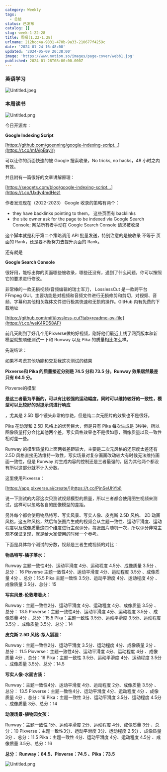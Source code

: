 ```yaml
---
category: Weekly
tags:
  - 总结
status: 已发布
catalog: []
slug: week-1-22-28
title: 周报(1.22-1.28)
urlname: 212bcc4a-9831-470b-9a33-210677f4259c
date: '2024-01-24 16:48:00'
updated: '2024-05-09 20:38:00'
image: 'https://www.notion.so/images/page-cover/webb1.jpg'
published: 2024-01-28T08:00:00.000Z
---
```


### 英语学习


![Untitled.jpeg](https://prod-files-secure.s3.us-west-2.amazonaws.com/5d24fe63-e567-4804-86f9-9fdc62e13082/13f89310-e18e-4344-b5f8-95c58ff07f1e/Untitled.jpeg?X-Amz-Algorithm=AWS4-HMAC-SHA256&X-Amz-Content-Sha256=UNSIGNED-PAYLOAD&X-Amz-Credential=ASIAZI2LB466ZTKPJBSI%2F20250405%2Fus-west-2%2Fs3%2Faws4_request&X-Amz-Date=20250405T053828Z&X-Amz-Expires=3600&X-Amz-Security-Token=IQoJb3JpZ2luX2VjEK3%2F%2F%2F%2F%2F%2F%2F%2F%2F%2FwEaCXVzLXdlc3QtMiJHMEUCIQD2VBfFmFeBz3o531S8rzClZp4WVzpmsoenhzbwEzay%2FQIgYr0J4NI4Vh3cU7LZE0%2BDaQCv6O0HphscLGR1aLzzumkq%2FwMIJhAAGgw2Mzc0MjMxODM4MDUiDO6L%2FDV7rG%2B8aNB9ByrcAyLEKE%2FmAyYwFG%2BtiYTnzhr%2Bt1KnNJQEkv3NQf9jWEzR7aF6VVaUUS6zYR0ssbGzZj4e%2BrJeQUH%2BhRIThO25rqR5nmRiWOOGSBPPjZVKPVxcyBpBWnGGvjdhlzZgxOyd61eBGcPF3GvCenh1gtAYgQi00korYCUFfc8DCcX9HkvpDwNTWCQtsc6i8Qy2RGZmh23BKIeuySapfJ5UPe6amzfIhRGEkEFM3%2BDiTq5n6aVRNwko9w81OLYxuxf8wUIoCZm9ySJ71HLH7rLKP%2B9PdswmH0Ph9NZ8jYhl9RHDweC9U%2FzcETpc%2F5rnjXpKnYkwy%2B9C%2Bg%2B%2BKdjHI8h8L2FYDBdwBjJLUBf89OoHhj7KU9w9Zh3YlyS7%2BMpcjAejr5xgV2nHYOy6b4C4lM8ftdoVNMOXMZbbIebLY7QZ1jmqtBEAs0qKcwZ9BNR9LZPr4vVPiNb36WyGL0FAcUTj67qQFZpr8FDiZvQUoiIvWeR9wwDAgOQKpzrJgXysK04%2Fr4ldc7qrRqu9ajebfvlE%2FVcLTOORRDxeTQv3Ao3gMa8B67FUiNUp4l%2Fe6uGN%2F2fJ6DIJbDbKMqLccmAS2Ec8%2Bnxn84Lg0cJLNgT%2Fu9L0U1lZhhcRnqQXgpe1ekgeEJo%2FMJ3uwr8GOqUBfk9JHBear9g5B1QC%2BYOyR6Cmu%2Fvu0naM%2F8TeydVmdJ%2BD2CNyAFjR5d2oAAdHZ%2BDnk%2B0ER3Gzu7zU6%2FHy5K%2FaBxghZqTiNQdsgE5FKttlWB9rU5fW2uiYfL3hg0Zrwgw79JO1Dk4vJd6%2FHfNoS6SUCLga9WnCpC1YDdy%2Fzw8SD5jMav3WFmXs7%2FWQp%2BKg0hIUPTAH1ZPxcNlTvdMWyq%2B6S308CqzZ&X-Amz-Signature=9d984ed3132a71ca07ed7c703483545f7e618d0c48e0a0b8c54664cf29b05a03&X-Amz-SignedHeaders=host&x-id=GetObject)


### 本周读书


![Untitled.png](https://prod-files-secure.s3.us-west-2.amazonaws.com/5d24fe63-e567-4804-86f9-9fdc62e13082/4230a01f-03e6-45a7-9f78-5892b7e77e85/Untitled.png?X-Amz-Algorithm=AWS4-HMAC-SHA256&X-Amz-Content-Sha256=UNSIGNED-PAYLOAD&X-Amz-Credential=ASIAZI2LB466ZTKPJBSI%2F20250405%2Fus-west-2%2Fs3%2Faws4_request&X-Amz-Date=20250405T053828Z&X-Amz-Expires=3600&X-Amz-Security-Token=IQoJb3JpZ2luX2VjEK3%2F%2F%2F%2F%2F%2F%2F%2F%2F%2FwEaCXVzLXdlc3QtMiJHMEUCIQD2VBfFmFeBz3o531S8rzClZp4WVzpmsoenhzbwEzay%2FQIgYr0J4NI4Vh3cU7LZE0%2BDaQCv6O0HphscLGR1aLzzumkq%2FwMIJhAAGgw2Mzc0MjMxODM4MDUiDO6L%2FDV7rG%2B8aNB9ByrcAyLEKE%2FmAyYwFG%2BtiYTnzhr%2Bt1KnNJQEkv3NQf9jWEzR7aF6VVaUUS6zYR0ssbGzZj4e%2BrJeQUH%2BhRIThO25rqR5nmRiWOOGSBPPjZVKPVxcyBpBWnGGvjdhlzZgxOyd61eBGcPF3GvCenh1gtAYgQi00korYCUFfc8DCcX9HkvpDwNTWCQtsc6i8Qy2RGZmh23BKIeuySapfJ5UPe6amzfIhRGEkEFM3%2BDiTq5n6aVRNwko9w81OLYxuxf8wUIoCZm9ySJ71HLH7rLKP%2B9PdswmH0Ph9NZ8jYhl9RHDweC9U%2FzcETpc%2F5rnjXpKnYkwy%2B9C%2Bg%2B%2BKdjHI8h8L2FYDBdwBjJLUBf89OoHhj7KU9w9Zh3YlyS7%2BMpcjAejr5xgV2nHYOy6b4C4lM8ftdoVNMOXMZbbIebLY7QZ1jmqtBEAs0qKcwZ9BNR9LZPr4vVPiNb36WyGL0FAcUTj67qQFZpr8FDiZvQUoiIvWeR9wwDAgOQKpzrJgXysK04%2Fr4ldc7qrRqu9ajebfvlE%2FVcLTOORRDxeTQv3Ao3gMa8B67FUiNUp4l%2Fe6uGN%2F2fJ6DIJbDbKMqLccmAS2Ec8%2Bnxn84Lg0cJLNgT%2Fu9L0U1lZhhcRnqQXgpe1ekgeEJo%2FMJ3uwr8GOqUBfk9JHBear9g5B1QC%2BYOyR6Cmu%2Fvu0naM%2F8TeydVmdJ%2BD2CNyAFjR5d2oAAdHZ%2BDnk%2B0ER3Gzu7zU6%2FHy5K%2FaBxghZqTiNQdsgE5FKttlWB9rU5fW2uiYfL3hg0Zrwgw79JO1Dk4vJd6%2FHfNoS6SUCLga9WnCpC1YDdy%2Fzw8SD5jMav3WFmXs7%2FWQp%2BKg0hIUPTAH1ZPxcNlTvdMWyq%2B6S308CqzZ&X-Amz-Signature=5ee231a0b10516a0aa133a8c8edcc1ca79f88f0b6586ce9d55d495a752c22382&X-Amz-SignedHeaders=host&x-id=GetObject)


今日开源库：


**Google Indexing Script**


[https://github.com/goenning/google-indexing-script…](https://t.co/mfAipBayir)


可以让你的页面快速的被 Google 搜索收录，No tricks, no hacks，48 小时之内有效。

并且附有一篇很好的文章讲解原理：


[https://seogets.com/blog/google-indexing-script…](https://t.co/Uxdy4mdHez)


作者发现现在（2022-2023） Google 收录的策略有两个：

- they have backlinks pointing to them， 这些页面有 backlinks
- the site owner ask for the page to be indexed via Google Search Console; 网站所有者手动在 Google Search Console 请求被收录

这个脚本就是利于第二个策略调用 API 批量发送，特别注意的是被收录 不等于 页面的 Rank，还是要不断努力去提升页面的 Rank。

还有就是


**Google Search Console**


很好用，能标出你的页面哪些被收录，哪些还没有，遇到了什么问题，你可以按照它的要求进行修改。


非常棒的一款无损视频/音频编辑的瑞士军刀， LosslessCut 是一款跨平台 FFmpeg GUI，主要功能是对视频和音频文件进行无损修剪和剪切，对视频、音频、字幕和其他相关媒体文件进行极其快速和无损的操作。GitHub 内有免费的下载地址


[https://github.com/mifi/lossless-cut?tab=readme-ov-file](https://t.co/weK4RD58AF)


前几天刷到了好几个用Pixverse做的好视频，刚好他们最近上线了网页版本和新模型就想顺便测试一下和 Runway 以及 Pika 的质量相比怎么样。

先说结论：

如果不考虑其他功能和交互我这次测试的结果


**Pixverse和 Pika 的质量接近分别是 74.5 分和 73.5 分。Runway 效果居然最差只有 64.5 分。**


Pixverse的模型


**是这三者最为平衡的，可以有比较强的运动幅度，同时可以维持较好的一致性，模型可以比较好的对提示词进行响应**


，尤其是 2.5D 那个镜头非常的惊艳，但是纯二次元图片的效果也不是很好。

Pika 在动漫和 2.5D 风格上的优势巨大，但是只有 Pika 每次生成是 3秒钟，所以图像质量打分会比其他两个差，写实风格效果也不是很如意，图像质量以及一致性相对差一些。

Runway 的模型质量和上面两者差距较大，主要是二次元风格的还原度太差还有 2.5D 风格直接无法维持一致性，写实场景对复杂画面改动较大有时候无法维持画面一致性，但是 Runway 对生成内容的控制还是三者最强的，因为其他两个都没有所以这部分就不计入分数。

这里使用Pixverse：


[https://app.pixverse.ai/create/](https://t.co/PjnSeUhYbi)


说一下测试的内容这次只测试视频模型的质量，所以三者都会使用图生视频来测试，这样可以忽略各自的图像模型的差距。

另外每个都会使用物品特写、写实风景、写实人像、皮克斯 2.5D 风格、 2D 动画风格，这五种风格，然后每张图片生成的视频会从主题一致性、运动平滑度、运动程度以及成像质量这四个维度进行主观评分，每张图片随机一次，所以评分非常主观不保证复现，就是给大家使用的时候一个参考。

下面是具体每个测试的分数，视频是三者生成视频的对比：


**物品特写-橘子落水：**


Runway   主题一致性4分、运动平滑度 4分、运动程度 4.5分、成像质量 3.5分 、总分： 16
Pixverse 主题一致性4分、运动平滑度 4分、运动程度 3.5分 、成像质量 4分 、总分：15.5
Pika 主题一致性 3.5分、运动平滑度 4分、运动程度 4分 、成像质量 3.5分、总分：15


**写实风景-伦敦塔着火：**


Runway：主题一致性2分、运动平滑度 4分、运动程度 4分、成像质量 3.5分 、总分： 13.5
Pixverse：主题一致性4分、运动平滑度 4分、运动程度 3.5分 、成像质量 4分 、总分：15.5
Pika：主题一致性 3.5分、运动平滑度 3.5分、运动程度 3.5分 、成像质量 3.5分、总分：14


**皮克斯 2.5D 风格-拟人狐狸：**


Runway：主题一致性2分、运动平滑度 3.5分、运动程度 4分、成像质量 2分 、总分： 11.5
Pixverse：主题一致性4分、运动平滑度 4分、运动程度 4分 、成像质量 4分 、总分：16
Pika：主题一致性 3.5分、运动平滑度 4分、运动程度 3.5分 、成像质量 3.5分、总分：14.5


**写实人像-水面古装：**


Runway：主题一致性4分、运动平滑度 4分、运动程度 2分、成像质量 3.5分 、总分： 13.5
Pixverse：主题一致性4分、运动平滑度 4分、运动程度 4分 、成像质量 4分 、总分：16
Pika：主题一致性 3分、运动平滑度 3.5分、运动程度 4.5分 、成像质量 3分、总分：14


**动漫场景-植物园女孩：**


Runway：主题一致性 1分、运动平滑度 2分、运动程度 4分、成像质量 3分 、总分：10
Pixverse：主题一致性3分、运动平滑度 3分、运动程度 2.5分 、成像质量 3分 、总分：11.5
Pika：主题一致性 4分、运动平滑度 4分、运动程度 4.5分 、成像质量 3.5分、总分：16


**总分： Runway：64.5、Pixverse：74.5 、Pika：73.5**


![Untitled.png](https://prod-files-secure.s3.us-west-2.amazonaws.com/5d24fe63-e567-4804-86f9-9fdc62e13082/8e04e5ad-2b05-4144-8058-53bf010acfd3/Untitled.png?X-Amz-Algorithm=AWS4-HMAC-SHA256&X-Amz-Content-Sha256=UNSIGNED-PAYLOAD&X-Amz-Credential=ASIAZI2LB466ZTKPJBSI%2F20250405%2Fus-west-2%2Fs3%2Faws4_request&X-Amz-Date=20250405T053828Z&X-Amz-Expires=3600&X-Amz-Security-Token=IQoJb3JpZ2luX2VjEK3%2F%2F%2F%2F%2F%2F%2F%2F%2F%2FwEaCXVzLXdlc3QtMiJHMEUCIQD2VBfFmFeBz3o531S8rzClZp4WVzpmsoenhzbwEzay%2FQIgYr0J4NI4Vh3cU7LZE0%2BDaQCv6O0HphscLGR1aLzzumkq%2FwMIJhAAGgw2Mzc0MjMxODM4MDUiDO6L%2FDV7rG%2B8aNB9ByrcAyLEKE%2FmAyYwFG%2BtiYTnzhr%2Bt1KnNJQEkv3NQf9jWEzR7aF6VVaUUS6zYR0ssbGzZj4e%2BrJeQUH%2BhRIThO25rqR5nmRiWOOGSBPPjZVKPVxcyBpBWnGGvjdhlzZgxOyd61eBGcPF3GvCenh1gtAYgQi00korYCUFfc8DCcX9HkvpDwNTWCQtsc6i8Qy2RGZmh23BKIeuySapfJ5UPe6amzfIhRGEkEFM3%2BDiTq5n6aVRNwko9w81OLYxuxf8wUIoCZm9ySJ71HLH7rLKP%2B9PdswmH0Ph9NZ8jYhl9RHDweC9U%2FzcETpc%2F5rnjXpKnYkwy%2B9C%2Bg%2B%2BKdjHI8h8L2FYDBdwBjJLUBf89OoHhj7KU9w9Zh3YlyS7%2BMpcjAejr5xgV2nHYOy6b4C4lM8ftdoVNMOXMZbbIebLY7QZ1jmqtBEAs0qKcwZ9BNR9LZPr4vVPiNb36WyGL0FAcUTj67qQFZpr8FDiZvQUoiIvWeR9wwDAgOQKpzrJgXysK04%2Fr4ldc7qrRqu9ajebfvlE%2FVcLTOORRDxeTQv3Ao3gMa8B67FUiNUp4l%2Fe6uGN%2F2fJ6DIJbDbKMqLccmAS2Ec8%2Bnxn84Lg0cJLNgT%2Fu9L0U1lZhhcRnqQXgpe1ekgeEJo%2FMJ3uwr8GOqUBfk9JHBear9g5B1QC%2BYOyR6Cmu%2Fvu0naM%2F8TeydVmdJ%2BD2CNyAFjR5d2oAAdHZ%2BDnk%2B0ER3Gzu7zU6%2FHy5K%2FaBxghZqTiNQdsgE5FKttlWB9rU5fW2uiYfL3hg0Zrwgw79JO1Dk4vJd6%2FHfNoS6SUCLga9WnCpC1YDdy%2Fzw8SD5jMav3WFmXs7%2FWQp%2BKg0hIUPTAH1ZPxcNlTvdMWyq%2B6S308CqzZ&X-Amz-Signature=bee5d2cb50fbd03ac2cc530451b2a2cc1c78966e89a272f78dfe2b9f6ec11b8e&X-Amz-SignedHeaders=host&x-id=GetObject)

